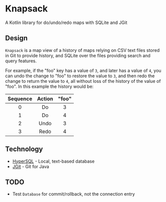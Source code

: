 # Knapsack

A Kotlin library for do/undo/redo maps with SQLite and JGit

## Design

`Knapsack` is a map view of a history of maps relying on CSV text files
stored in Git to provide history, and SQLite over the files providing search
and query features.

For example, if the "foo" key has a value of `3`, and later has a value of
`4`, you can undo the change to "foo" to restore the value to `3`, and then
redo the change to return the value to `4`, all without loss of the history
of the value of "foo".  In this example the history would be:

| Sequence | Action | "foo" |
|:--------:|:------:|:-----:|
| 0        | Do     | 3     |
| 1        | Do     | 4     |
| 2        | Undo   | 3     |
| 3        | Redo   | 4     |

## Technology

* [HyperSQL](http://hsqldb.org/doc/guide/texttables-chapt.html) - Local,
  text-based database
* [JGit](https://github.com/eclipse/jgit) - Git for Java

## TODO

* Test `Database` for commit/rollback, not the connection entry
